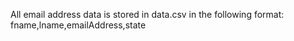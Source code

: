 All email address data is stored in data.csv in the following format:
fname,lname,emailAddress,state
